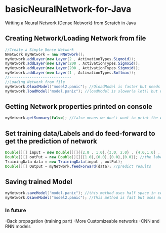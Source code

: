 # basicNeuralNetwork-for-Java
Writing a Neural Network (Dense Network) from Scratch in Java


## Creating Network/Loading Network from file
```Java
//Create a Simple Dense Network
NNetwork myNetwork = new NNetwork();
myNetwork.addLayer(new Layer(2 , ActivationTypes.Sigmoid));
myNetwork.addLayer(new Layer(200 , ActivationTypes.Sigmoid));
myNetwork.addLayer(new Layer(200 , ActivationTypes.Sigmoid));
myNetwork.addLayer(new Layer(1 , ActivationTypes.Softmax));
//----------------------------
//Loading Network from file
myNetwork.QloadModel("model2.panic"); //QloadModel is faster but needs more space
myNetwork.loadModel("model.panic"); //loadModel is slower(a lot!) but needs half space
```
## Getting Network properties printed on console
```Java
myNetwork.getSummary(false); //false means we don't want to print the weights
```
## Set training data/Labels and do feed-forward to get the prediction of network
```Java
Double[][] input = new Double[][]{{2.0 , 1.0},{3.0, 2.0} , {4.0,1.0} , {2.0,0.0}};
Double[][] outPut = new Double[][]{{1.0},{0.0},{0.0},{0.0}}; //the labels
TrainingData data = new TrainingData(input , outPut);
Double[][] Output = myNetwork.feedForward(data); //predict results

```
## Saving trained Model
```Java
myNetwork.saveModel("model.panic"); //this method uses half space in compare to second method but it's very slow
myNetwork.QsaveModel("model2.panic"); //this method is fast but uses more space to save
```

### In future
-Back propagation (training part)
-More Customizeable networks
-CNN and RNN models

